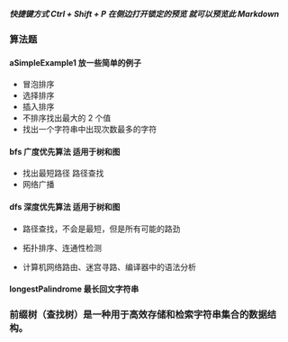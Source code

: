 ##### 快捷键方式 Ctrl + Shift + P 在侧边打开锁定的预览 就可以预览此 Markdown

### 算法题

#### aSimpleExample1 放一些简单的例子

- 冒泡排序
- 选择排序
- 插入排序
- 不排序找出最大的 2 个值
- 找出一个字符串中出现次数最多的字符

#### bfs 广度优先算法 适用于树和图

- 找出最短路径 路径查找
- 网络广播

#### dfs 深度优先算法 适用于树和图

- 路径查找，不会是最短，但是所有可能的路劲

- 拓扑排序、连通性检测
- 计算机网络路由、迷宫寻路、编译器中的语法分析

#### longestPalindrome 最长回文字符串


### 前缀树（查找树）是一种用于高效存储和检索字符串集合的数据结构。